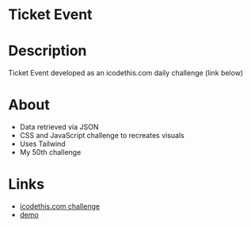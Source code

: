 # Ticket Event

# Description

Ticket Event developed as an icodethis.com daily challenge (link below)

# About

- Data retrieved via JSON
- CSS and JavaScript challenge to recreates visuals
- Uses Tailwind
- My 50th challenge

# Links

- [icodethis.com challenge](https://icodethis.com/challenges/259)
- [demo](https://icodethis.com/submissions/20140)
